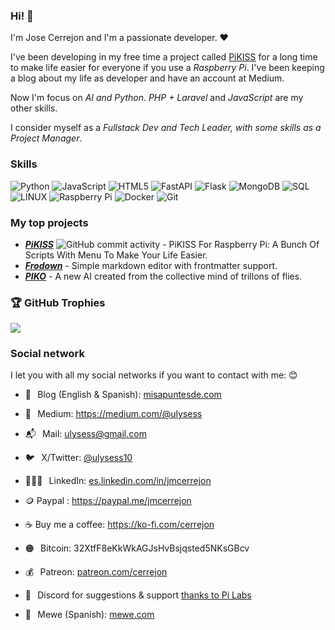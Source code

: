 ### Hi! 👋

I'm Jose Cerrejon and I'm a passionate developer. ❤️

I've been developing in my free time a project called [PiKISS](https://github.com/jmcerrejon/PiKISS) for a long time to make life easier for everyone if you use a *Raspberry Pi*. I've been keeping a blog about my life as developer and have an account at Medium.

Now I'm focus on *AI and Python*. *PHP + Laravel* and *JavaScript* are my other skills.

I consider myself as a *Fullstack Dev and Tech Leader, with some skills as a Project Manager*.

### Skills

![Python](https://img.shields.io/badge/python-3670A0?style=plastic&logo=python&logoColor=ffdd54) 
![JavaScript](https://img.shields.io/badge/javascript-%23323330.svg?style=plastic&logo=javascript&logoColor=%23F7DF1E) 
![HTML5](https://img.shields.io/badge/html5-%23E34F26.svg?style=plastic&logo=html5&logoColor=white) 
![FastAPI](https://img.shields.io/badge/FastAPI-005571?style=plastic&logo=fastapi)
![Flask](https://img.shields.io/badge/flask-%23000.svg?style=plastic&logo=flask&logoColor=white) 
![MongoDB](https://img.shields.io/badge/MongoDB-%234ea94b.svg?style=plastic&logo=mongodb&logoColor=white) 
![SQL](https://img.shields.io/badge/sql-%2300f.svg?style=plastic&logo=mysql&logoColor=white)
![LINUX](https://img.shields.io/badge/Linux-FCC624?style=plastic&logo=linux&logoColor=black)
![Raspberry Pi](https://img.shields.io/badge/-RaspberryPi-C51A4A?style=plastic&logo=Raspberry-Pi)
![Docker](https://img.shields.io/badge/Docker-blue?logo=docker&logoColor=white)
![Git](https://img.shields.io/badge/Git-F05032?logo=git&logoColor=fff)

### My top projects

* ***[PiKISS](https://github.com/jmcerrejon/PiKISS)*** ![GitHub commit activity](https://img.shields.io/github/commit-activity/t/jmcerrejon/pikiss) - PiKISS For Raspberry Pi: A Bunch Of Scripts With Menu To Make Your Life Easier.
* ***[Frodown](https://github.com/jmcerrejon/frodown)*** - Simple markdown editor with frontmatter support.
* ***[PIKO](https://github.com/jmcerrejon/piko)*** - A new AI created from the collective mind of trillons of flies.

### 🏆 GitHub Trophies

![](https://github-profile-trophy.vercel.app/?username=jmcerrejon&theme=radical&no-frame=false&no-bg=true&margin-w=4)


### Social network

I let you with all my social networks if you want to contact with me: 😊

* 📖⠀Blog (English & Spanish): [misapuntesde.com](https://misapuntesde.com/)

* 📖⠀Medium: https://medium.com/@ulysess
  
* 📬⠀Mail: <ulysess@gmail.com>
  
* 🐦⠀X/Twitter: [@ulysess10](https://twitter.com/ulysess10)

* 👨🏻‍💻⠀LinkedIn: [es.linkedin.com/in/jmcerrejon](https://es.linkedin.com/in/jmcerrejon/)
  
* 🪙 Paypal : https://paypal.me/jmcerrejon

* ☕️ Buy me a coffee: https://ko-fi.com/cerrejon

* 🟠⠀Bitcoin: 32XtfF8eKkWkAGJsHvBsjqsted5NKsGBcv

* 💰⠀Patreon: [patreon.com/cerrejon](https://www.patreon.com/cerrejon?fan_landing=true)

* 👾⠀Discord for suggestions & support [thanks to Pi Labs](https://discord.gg/Y7WFeC5) 

* 📣⠀Mewe (Spanish): [mewe.com](https://mewe.com/group/5c6bbed8f0e71669f228c457)
